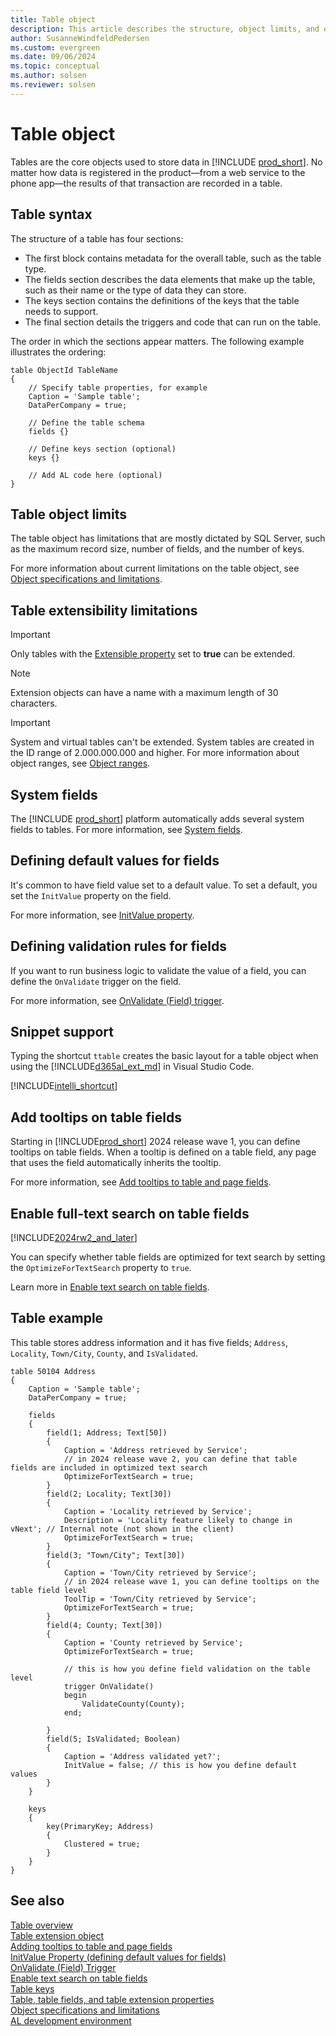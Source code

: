 ```yaml
---
title: Table object
description: This article describes the structure, object limits, and extensibility of the table object in AL for Business Central.
author: SusanneWindfeldPedersen
ms.custom: evergreen
ms.date: 09/06/2024
ms.topic: conceptual
ms.author: solsen
ms.reviewer: solsen
--- 
```


# Table object

Tables are the core objects used to store data in [!INCLUDE [prod_short](includes/prod_short.md)]. No matter how data is registered in the product&mdash;from a web service to the phone app&mdash;the results of that transaction are recorded in a table.

## Table syntax

The structure of a table has four sections:

- The first block contains metadata for the overall table, such as the table type.
- The fields section describes the data elements that make up the table, such as their name or the type of data they can store.
- The keys section contains the definitions of the keys that the table needs to support.
- The final section details the triggers and code that can run on the table.

The order in which the sections appear matters. The following example illustrates the ordering:

```AL
table ObjectId TableName
{
    // Specify table properties, for example 
    Caption = 'Sample table';
    DataPerCompany = true;

    // Define the table schema
    fields {}
   
    // Define keys section (optional)
    keys {} 
    
    // Add AL code here (optional)
}
```

## Table object limits

The table object has limitations that are mostly dictated by SQL Server, such as the maximum record size, number of fields, and the number of keys.

For more information about current limitations on the table object, see [Object specifications and limitations](devenv-object-specifications-limitations.md).

## Table extensibility limitations

> [!IMPORTANT]  
> Only tables with the [Extensible property](properties/devenv-extensible-property.md) set to **true** can be extended.

> [!NOTE]  
> Extension objects can have a name with a maximum length of 30 characters.

> [!IMPORTANT]  
> System and virtual tables can't be extended. System tables are created in the ID range of 2.000.000.000 and higher. For more information about object ranges, see [Object ranges](devenv-object-ranges.md).

## System fields

The [!INCLUDE [prod_short](includes/prod_short.md)] platform automatically adds several system fields to tables. For more information, see [System fields](devenv-table-system-fields.md).

## Defining default values for fields

It's common to have field value set to a default value. To set a default, you set the `InitValue` property on the field.

For more information, see [InitValue property](properties/devenv-initvalue-property.md).

## Defining validation rules for fields

If you want to run business logic to validate the value of a field, you can define the `OnValidate` trigger on the field. 

For more information, see [OnValidate (Field) trigger](triggers-auto/field/devenv-onvalidate-field-trigger.md).

## Snippet support

Typing the shortcut `ttable` creates the basic layout for a table object when using the [!INCLUDE[d365al_ext_md](../includes/d365al_ext_md.md)] in Visual Studio Code.

[!INCLUDE[intelli_shortcut](includes/intelli_shortcut.md)]

## Add tooltips on table fields

Starting in [!INCLUDE[prod_short](includes/prod_short.md)] 2024 release wave 1, you can define tooltips on table fields. When a tooltip is defined on a table field, any page that uses the field automatically inherits the tooltip. 

For more information, see [Add tooltips to table and page fields](devenv-adding-tooltips.md).

## Enable full-text search on table fields

[!INCLUDE[2024rw2_and_later](includes/2024rw2_and_later.md)]

You can specify whether table fields are optimized for text search by setting the `OptimizeForTextSearch` property to `true`.

Learn more in [Enable text search on table fields](devenv-table-field-text-search.md).

## Table example

This table stores address information and it has five fields; `Address`, `Locality`, `Town/City`, `County`, and `IsValidated`.

```AL
table 50104 Address
{
    Caption = 'Sample table';
    DataPerCompany = true;

    fields
    {
        field(1; Address; Text[50])
        {
            Caption = 'Address retrieved by Service';
            // in 2024 release wave 2, you can define that table fields are included in optimized text search
            OptimizeForTextSearch = true;
        }
        field(2; Locality; Text[30])
        {
            Caption = 'Locality retrieved by Service';
            Description = 'Locality feature likely to change in vNext'; // Internal note (not shown in the client)
            OptimizeForTextSearch = true;
        }
        field(3; "Town/City"; Text[30])
        {
            Caption = 'Town/City retrieved by Service';
            // in 2024 release wave 1, you can define tooltips on the table field level            
            ToolTip = 'Town/City retrieved by Service';
            OptimizeForTextSearch = true;            
        }
        field(4; County; Text[30])
        {
            Caption = 'County retrieved by Service';
            OptimizeForTextSearch = true;

            // this is how you define field validation on the table level
            trigger OnValidate()
            begin
                ValidateCounty(County);
            end;

        }
        field(5; IsValidated; Boolean)
        {
            Caption = 'Address validated yet?';
            InitValue = false; // this is how you define default values 
        }        
    }

    keys
    {
        key(PrimaryKey; Address)
        {
            Clustered = true;
        }
    }
}
```

## See also

[Table overview](devenv-tables-overview.md)  
[Table extension object](devenv-table-ext-object.md)  
[Adding tooltips to table and page fields](devenv-adding-tooltips.md)  
[InitValue Property (defining default values for fields)](properties/devenv-initvalue-property.md)  
[OnValidate (Field) Trigger](triggers-auto/field/devenv-onvalidate-field-trigger.md)  
[Enable text search on table fields](devenv-table-field-text-search.md)  
[Table keys](devenv-table-keys.md)  
[Table, table fields, and table extension properties](properties/devenv-table-properties.md)  
[Object specifications and limitations](devenv-object-specifications-limitations.md)  
[AL development environment](devenv-reference-overview.md)  
